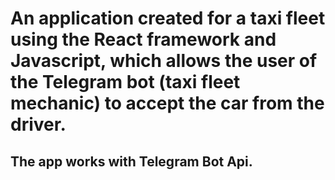# An application created for a taxi fleet using the React framework and Javascript, which allows the user of the Telegram bot (taxi fleet mechanic) to accept the car from the driver.
## The app works with Telegram Bot Api.
